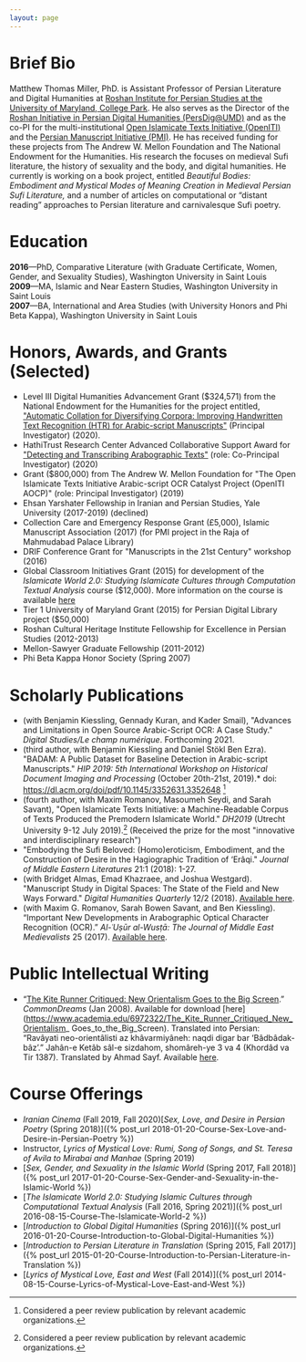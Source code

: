 ```yaml
---
layout: page
---
```

# Brief Bio

Matthew Thomas Miller, PhD. is Assistant Professor of Persian Literature and Digital Humanities at [Roshan Institute for Persian Studies at the University of Maryland, College Park](http://sllc.umd.edu/persian). He also serves as the Director of the [Roshan Initiative in Persian Digital Humanities (PersDig@UMD)](http://persdig.umd.edu/) and as the co-PI for the multi-institutional [Open Islamicate Texts Initiative (OpenITI)](http://iti-corpus.github.io/) and the [Persian Manuscript Initiative (PMI)](http://www.persianmanuscript.org/). He has received funding for these projects from The Andrew W. Mellon Foundation and The National Endowment for the Humanities. His research the focuses on medieval Sufi literature, the history of sexuality and the body, and digital humanities. He currently is working on a book project, entitled *Beautiful Bodies: Embodiment and Mystical Modes of Meaning Creation in Medieval Persian Sufi Literature,* and a number of articles on computational or “distant reading” approaches to Persian literature and carnivalesque Sufi poetry. 

# Education

**2016**—PhD, Comparative Literature (with Graduate Certificate, Women, Gender, and Sexuality Studies), Washington University in Saint Louis     
**2009**—MA, Islamic and Near Eastern Studies, Washington University in Saint Louis   
**2007**—BA, International and Area Studies (with University Honors and Phi Beta Kappa), Washington University in Saint Louis

# Honors, Awards, and Grants (Selected)

* Level III Digital Humanities Advancement Grant ($324,571) from the National Endowment for the Humanities for the project entitled, ["Automatic Collation for Diversifying Corpora: Improving Handwritten Text Recognition (HTR) for Arabic-script Manuscripts"](https://twitter.com/M_T_Miller/status/1339315848373297158) (Principal Investigator) (2020).      
* HathiTrust Research Center Advanced Collaborative Support Award for ["Detecting and Transcribing Arabographic Texts"](https://www.hathitrust.org/htrc-awards-three-acs-projects) (role: Co-Principal Investigator) (2020)      
* Grant ($800,000) from The Andrew W. Mellon Foundation for "The Open Islamicate Texts Initiative Arabic-script OCR Catalyst Project (OpenITI AOCP)" (role: Principal Investigator) (2019)   
* Ehsan Yarshater Fellowship in Iranian and Persian Studies, Yale University (2017-2019) (declined)    
* Collection Care and Emergency Response Grant (£5,000), Islamic Manuscript Association (2017) (for PMI project in the Raja of Mahmudabad Palace Library)    
* DRIF Conference Grant for "Manuscripts in the 21st Century" workshop (2016)   
* Global Classroom Initiatives Grant (2015) for development of the *Islamicate World 2.0: Studying Islamicate Cultures through Computation Textual Analysis* course ($12,000). More information on the course is available [here](http://islamicate-dh.github.io/IW2Course_2016/)   
* Tier 1 University of Maryland Grant (2015) for Persian Digital Library project ($50,000)   
* Roshan Cultural Heritage Institute Fellowship for Excellence in Persian Studies (2012-2013)   
* Mellon-Sawyer Graduate Fellowship (2011-2012)    
* Phi Beta Kappa Honor Society (Spring 2007)    


# Scholarly Publications  
     
* (with Benjamin Kiessling, Gennady Kuran, and Kader Smail), "Advances and Limitations in Open Source Arabic-Script OCR: A Case Study." *Digital Studies/Le champ numérique*. Forthcoming 2021.    
* (third author, with Benjamin Kiessling and Daniel Stökl Ben Ezra). "BADAM: A Public Dataset for Baseline Detection in Arabic-script Manuscripts." *HIP 2019: 5th International Workshop on Historical Document Imaging and Processing* (October 20th-21st, 2019).* doi: https://dl.acm.org/doi/pdf/10.1145/3352631.3352648 [^1]    
* (fourth author, with Maxim Romanov, Masoumeh Seydi, and Sarah Savant), "Open Islamicate Texts Initiative: a Machine-Readable Corpus of Texts Produced the Premodern Islamicate World." *DH2019* (Utrecht University 9-12 July 2019).[^1] (Received the prize for the most "innovative and interdisciplinary research")
* "Embodying the Sufi Beloved: (Homo)eroticism, Embodiment, and the Construction of Desire in the Hagiographic Tradition of ‘Erâqi." *Journal of Middle Eastern Literatures* 21:1 (2018): 1-27.     
* (with Bridget Almas, Emad Khazraee, and Joshua Westgard). "Manuscript Study in Digital Spaces: The State of the Field and New Ways Forward." *Digital Humanities Quarterly* 12/2 (2018). [Available here](http://www.digitalhumanities.org/dhq/vol/12/2/000374/000374.html).   
* (with Maxim G. Romanov, Sarah Bowen Savant, and Ben Kiessling). “Important New Developments in Arabographic Optical Character Recognition (OCR).” *Al-ʿUṣūr al-Wusṭā: The Journal of Middle East Medievalists* 25 (2017). [Available here](https://ajs.hcommons.org/deposits/item/hc:16627/).

[^1]: Considered a peer review publication by relevant academic organizations.

# Public Intellectual Writing

 * “[The Kite Runner Critiqued: New Orientalism Goes to the Big Screen](http://www.commondreams.org/views/2008/01/05/kite-runner-critiqued-new-orientalism-goes-big-screen).” *CommonDreams* (Jan 2008). Available for download [here](https://www.academia.edu/6972322/The_Kite_Runner_Critiqued_New_Orientalism_ Goes_to_the_Big_Screen). Translated into Persian: “Ravâyati neo-orientâlisti az khâvarmiyâneh: naqdi digar bar ‘Bâdbâdak-bâz’.” Jahân-e Ketâb sâl-e sizdahom, shomâreh-ye 3 va 4 (Khordâd va Tir 1387). Translated by Ahmad Sayf. Available [here](http://www.ensani.ir/fa/content/236052/default.aspx).     

# Course Offerings

* *Iranian Cinema* (Fall 2019, Fall 2020)[*Sex, Love, and Desire in Persian Poetry* (Spring 2018)]({% post_url 2018-01-20-Course-Sex-Love-and-Desire-in-Persian-Poetry %})     
* Instructor, *Lyrics of Mystical Love: Rumi, Song of Songs, and St. Teresa of Avila to Mirabai and Manhae* (Spring 2019)      
* [*Sex, Gender, and Sexuality in the Islamic World* (Spring 2017, Fall 2018)]({% post_url 2017-01-20-Course-Sex-Gender-and-Sexuality-in-the-Islamic-World %})    
* [*The Islamicate World 2.0: Studying Islamic Cultures through Computational Textual Analysis* (Fall 2016, Spring 2021)]({% post_url 2016-08-15-Course-The-Islamicate-World-2 %})     
* [*Introduction to Global Digital Humanities* (Spring 2016)]({% post_url 2016-01-20-Course-Introduction-to-Global-Digital-Humanities %})   
* [*Introduction to Persian Literature in Translation* (Spring 2015, Fall 2017)]({% post_url 2015-01-20-Course-Introduction-to-Persian-Literature-in-Translation %})   
* [*Lyrics of Mystical Love, East and West* (Fall 2014)]({% post_url 2014-08-15-Course-Lyrics-of-Mystical-Love-East-and-West %})   


